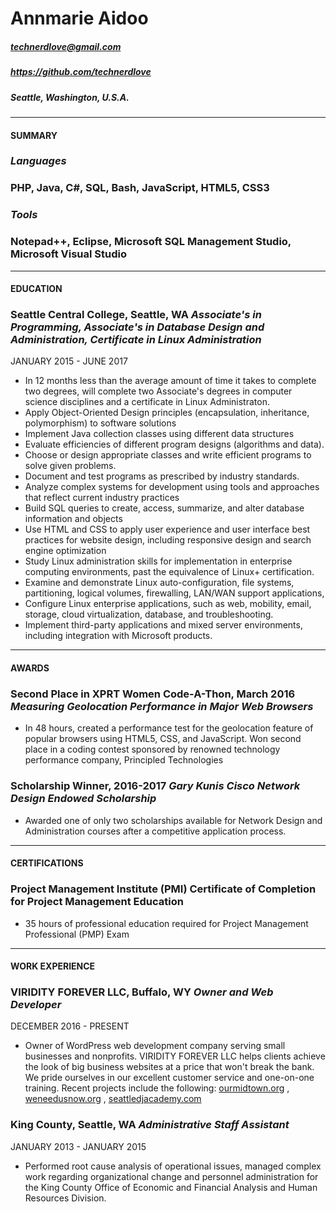 # Annmarie Aidoo
##### technerdlove@gmail.com
##### https://github.com/technerdlove
##### Seattle, Washington, U.S.A.  

*******
#### SUMMARY

###  *Languages*
###  **PHP, Java, C#, SQL, Bash, JavaScript, HTML5, CSS3**  

###  *Tools*
###  **Notepad++, Eclipse, Microsoft SQL Management Studio, Microsoft Visual Studio**  

*******
#### EDUCATION

###  **Seattle Central College**, Seattle, WA    *Associate's in Programming, Associate's in Database Design and Administration, Certificate in Linux Administration*
JANUARY 2015 - JUNE 2017

* In 12 months less than the average amount of time it takes to complete two degrees, will complete two Associate's degrees in computer science disciplines and a certificate in Linux Administraton.
* Apply Object-Oriented Design principles (encapsulation, inheritance, polymorphism) to software solutions
* Implement Java collection classes using different data structures 
* Evaluate efficiencies of different program designs (algorithms and data).
* Choose or design appropriate classes and write efficient programs to solve given problems.
* Document and test programs as prescribed by industry standards.
* Analyze complex systems for development using tools and approaches that reflect current industry practices
* Build SQL queries to create, access, summarize, and alter database information and objects
* Use HTML and CSS to apply user experience and user interface best practices for website design, including responsive design and search engine optimization
* Study Linux administration skills for implementation in enterprise computing environments, past the equivalence of Linux+ certification. 
* Examine and demonstrate Linux auto-configuration, file systems, partitioning, logical volumes, firewalling, LAN/WAN support applications, 
* Configure Linux enterprise applications, such as web, mobility, email, storage, cloud virtualization, database, and troubleshooting. 
* Implement third-party applications and mixed server environments, including integration with Microsoft products.


*******
#### AWARDS

### **Second Place in XPRT Women Code-A-Thon**, March 2016    *Measuring Geolocation Performance in Major Web Browsers*

* In 48 hours, created a performance test for the geolocation feature of popular browsers using HTML5, CSS, and JavaScript.  Won second place in a coding contest sponsored by renowned technology performance company, Principled Technologies 

### **Scholarship Winner**, 2016-2017  *Gary Kunis Cisco Network Design Endowed Scholarship*

* Awarded one of only two scholarships available for Network Design and Administration courses after a competitive application process.

*******
#### CERTIFICATIONS

### **Project Management Institute (PMI) Certificate of Completion for Project Management Education**

* 35 hours of professional education  required for Project Management Professional (PMP) Exam

*******
#### WORK EXPERIENCE

### **VIRIDITY FOREVER LLC**, Buffalo, WY    *Owner and Web Developer*
DECEMBER 2016 - PRESENT

* Owner of WordPress web development company serving  small businesses and nonprofits.  VIRIDITY FOREVER LLC helps clients achieve the look of big business websites at a price that won't break the bank. We pride ourselves in our excellent customer service and one-on-one training. Recent projects include the following: [ourmidtown.org](http://ourmidtown.org) , [weneedusnow.org](http://weneedusnow.org) , [seattledjacademy.com](http://seattledjacademy.com)  

### **King County**, Seattle, WA    *Administrative Staff Assistant*
JANUARY 2013 - JANUARY 2015

* Performed root cause analysis of operational issues, managed complex work regarding organizational change and personnel administration for the King County Office of Economic and Financial Analysis and Human Resources Division.

